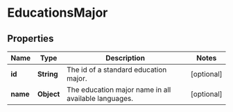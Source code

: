 

# EducationsMajor


## Properties

| Name | Type | Description | Notes |
|------------ | ------------- | ------------- | -------------|
|**id** | **String** | The id of a standard education major. |  [optional] |
|**name** | **Object** | The education major name in all available languages. |  [optional] |




